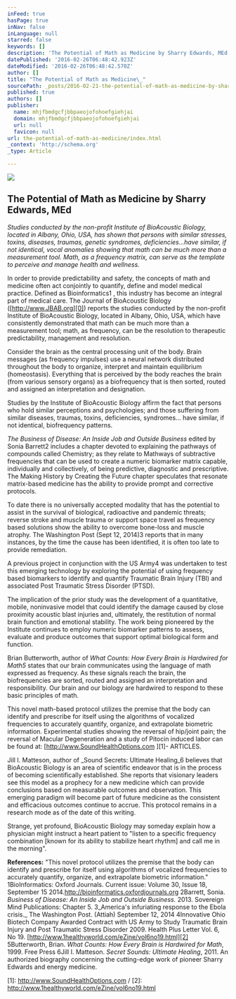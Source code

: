 ```yaml
---
inFeed: true
hasPage: true
inNav: false
inLanguage: null
starred: false
keywords: []
description: 'The Potential of Math as Medicine by Sharry Edwards, MEd  Studies conducted by the non-profit Institute of BioAcoustic Biology, located in Albany, Ohio,  USA, h'
datePublished: '2016-02-26T06:48:42.923Z'
dateModified: '2016-02-26T06:48:42.570Z'
author: []
title: "The Potential of Math as Medicine\_"
sourcePath: _posts/2016-02-21-the-potential-of-math-as-medicine-by-sharry-edwards-med-st.md
published: true
authors: []
publisher:
  name: mhjfbmdgcfjbbpaeojofohoefgiehjai
  domain: mhjfbmdgcfjbbpaeojofohoefgiehjai
  url: null
  favicon: null
url: the-potential-of-math-as-medicine/index.html
_context: 'http://schema.org'
_type: Article

---
```

![](https://the-grid-user-content.s3-us-west-2.amazonaws.com/b4ad3c5e-2fa2-4e5c-ba8f-4f38c3289e10.jpg)

## The Potential of Math as Medicine by Sharry Edwards, MEd 

_Studies conducted by the non-profit Institute of BioAcoustic Biology, located in Albany, Ohio, USA, has shown that persons with similar stresses, toxins, diseases, traumas, genetic syndromes, deficiencies...have similar, if not identical, vocal anomalies showing that math can be much more than a measurement tool. Math, as a frequency matrix, can serve as the template to perceive and manage health and wellness._

In order to provide predictability and safety, the concepts of math and medicine often act conjointly to quantify, define and model medical practice. Defined as Bioinformatics1 , this industry has become an integral part of medical care. The Journal of BioAcoustic Biology ([http://www.JBAB.org][0]) reports the studies conducted by the non-profit Institute of BioAcoustic Biology, located in Albany, Ohio, USA, which have consistently demonstrated that math can be much more than a measurement tool; math, as frequency, can be the resolution to therapeutic predictability, management and resolution. 

Consider the brain as the central processing unit of the body. Brain messages (as frequency impulses) use a neural network distributed throughout the body to organize, interpret and maintain equilibrium (homeostasis). Everything that is perceived by the body reaches the brain (from various sensory organs) as a biofrequency that is then sorted, routed and assigned an interpretation and designation. 

Studies by the Institute of BioAcoustic Biology affirm the fact that persons who hold similar perceptions and psychologies; and those suffering from similar diseases, traumas, toxins, deficiencies, syndromes... have similar, if not identical, biofrequency patterns. 

_The Business of Disease: An Inside Job and Outside Business_ edited by Sonia Barrett2 includes a chapter devoted to explaining the pathways of compounds called Chemistry; as they relate to Mathways of subtractive frequencies that can be used to create a numeric biomarker matrix capable, individually and collectively, of being predictive, diagnostic and prescriptive. The Making History by Creating the Future chapter speculates that resonate matrix-based medicine has the ability to provide prompt and corrective protocols. 

To date there is no universally accepted modality that has the potential to assist in the survival of biological, radioactive and pandemic threats; reverse stroke and muscle trauma or support space travel as frequency based solutions show the ability to overcome bone-loss and muscle atrophy. The Washington Post (Sept 12, 2014)3 reports that in many instances, by the time the cause has been identified, it is often too late to provide remediation. 

A previous project in conjunction with the US Army4 was undertaken to test this emerging technology by exploring the potential of using frequency based biomarkers to identify and quantify Traumatic Brain Injury (TBI) and associated Post Traumatic Stress Disorder (PTSD).

The implication of the prior study was the development of a quantitative, mobile, noninvasive model that could identify the damage caused by close proximity acoustic blast injuries and, ultimately, the restitution of normal brain function and emotional stability. The work being pioneered by the Institute continues to employ numeric biomarker patterns to assess, evaluate and produce outcomes that support optimal biological form and function. 

Brian Butterworth, author of _What Counts: How Every Brain is Hardwired for Math5_ states that our brain communicates using the language of math expressed as frequency. As these signals reach the brain, the biofrequencies are sorted, routed and assigned an interpretation and responsibility. Our brain and our biology are hardwired to respond to these basic principles of math. 

This novel math-based protocol utilizes the premise that the body can identify and prescribe for itself using the algorithms of vocalized frequencies to accurately quantify, organize, and extrapolate biometric information. Experimental studies showing the reversal of hip/joint pain; the reversal of Macular Degeneration and a study of Pitocin induced labor can be found at: [http://www.SoundHealthOptions.com ][1]- ARTICLES. 

Jill I. Matteson, author of _Sound Secrets: Ultimate Healing_6 believes that BioAcoustic Biology is an area of scientific endeavor that is in the process of becoming scientifically established. She reports that visionary leaders see this model as a prophecy for a new medicine which can provide conclusions based on measurable outcomes and observation. This emerging paradigm will become part of future medicine as the consistent and efficacious outcomes continue to accrue. This protocol remains in a research mode as of the date of this writing. 

Strange, yet profound, BioAcoustic Biology may someday explain how a physician might instruct a heart patient to "listen to a specific frequency combination \[known for its ability to stabilize heart rhythm\] and call me in the morning".

**References:** "This novel protocol utilizes the premise that the body can identify and prescribe for itself using algorithms of vocalized frequencies to accurately quantify, organize, and extrapolate biometric information." 1BioInformatics: Oxford Journals. Current issue: Volume 30, Issue 18, September 15 2014.http://bioinformatics.oxfordjournals.org 2Barrett, Sonia. _Business of Disease: An Inside Job and Outside Business._ 2013\. Sovereign Mind Publications: Chapter 5\. 3_America's infuriating response to the Ebola crisis._ The Washington Post. (Attiah) September 12, 2014 4Innovative Ohio Biotech Company Awarded Contract with US Army to Study Traumatic Brain Injury and Post Traumatic Stress Disorder 2009\. Health Plus Letter Vol. 6, No 19\. [http://www.1healthyworld.com/eZine/vol6no19.html][2] 5Butterworth, Brian. _What Counts: How Every Brain is Hardwired for Math_, 1999\. Free Press 6Jill I. Matteson. _Secret Sounds: Ultimate Healing_, 2011\. An authorized biography concerning the cutting-edge work of pioneer Sharry Edwards and energy medicine.

[0]: http://www.JBAB.org/
[1]: http://www.SoundHealthOptions.com /
[2]: http://www.1healthyworld.com/eZine/vol6no19.html
